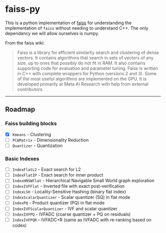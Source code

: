 # faiss-py

This is a python implementation of [faiss](https://github.com/facebookresearch/faiss) for understanding the implementation of `faiss` without needing to understand C++. The only dependancy we will allow ourselves is numpy.

From the faiss wiki:

> Faiss is a library for efficient similarity search and clustering of dense vectors. It contains algorithms that search in sets of vectors of any size, up to ones that possibly do not fit in RAM. It also contains supporting code for evaluation and parameter tuning. Faiss is written in C++ with complete wrappers for Python (versions 2 and 3). Some of the most useful algorithms are implemented on the GPU. It is developed primarily at Meta AI Research with help from external contributors.

___

## Roadmap

### Faiss building blocks

- [x] `Kmeans` - Clustering
- [ ] `PCAMatrix` - Dimensionality Reduction
- [ ] `Quantizer` - Quantization

### Basic Indexes

- [ ] `IndexFlatL2` - Exact search for L2
- [ ] `IndexFlatIP` - Exact search for inner product
- [ ] `IndexHNSWFlat` - Hierarchical Navigable Small World graph exploration
- [ ] `IndexIVFFlat` - Inverted file with exact post-verification
- [ ] `IndexLSH` - Locality-Sensitive Hashing (binary flat index)
- [ ] `IndexScalarQuantizer` - Scalar quantizer (SQ) in flat mode
- [ ] `IndexPQ` - Product quantizer (PQ) in flat mode
- [ ] `IndexIVFScalarQuantizer` - IVF and scalar quantizer
- [ ] `IndexIVFPQ` - IVFADC (coarse quantizer + PQ on residuals)
- [ ] `IndexIVFPQR` - IVFADC+R (same as IVFADC with re-ranking based on codes)

